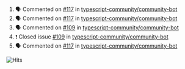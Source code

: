 <!--START_SECTION:activity-->
1. 🗣 Commented on [#117](https://github.com/typescript-community/community-bot/issues/117) in [typescript-community/community-bot](https://github.com/typescript-community/community-bot)
2. 🗣 Commented on [#117](https://github.com/typescript-community/community-bot/issues/117) in [typescript-community/community-bot](https://github.com/typescript-community/community-bot)
3. 🗣 Commented on [#109](https://github.com/typescript-community/community-bot/issues/109) in [typescript-community/community-bot](https://github.com/typescript-community/community-bot)
4. ❗️ Closed issue [#109](https://github.com/typescript-community/community-bot/issues/109) in [typescript-community/community-bot](https://github.com/typescript-community/community-bot)
5. 🗣 Commented on [#117](https://github.com/typescript-community/community-bot/issues/117) in [typescript-community/community-bot](https://github.com/typescript-community/community-bot)
<!--END_SECTION:activity-->

![Hits](https://hitcounter.pythonanywhere.com/count/tag.svg?url=https%3A%2F%2Fgithub.com%2Frobertwestbury)
